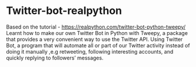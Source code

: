 # Twitter-bot-realpython

Based on the tutorial - https://realpython.com/twitter-bot-python-tweepy/
Learnt how to make our own Twitter Bot in Python with Tweepy, a package that provides a very convenient way to use the Twitter API.
Using Twitter Bot, a program that will automate all or part of our Twitter activity instead of doing it manually ,e.g retweeting, following interesting accounts, and quickly replying to  followers’ messages. 
